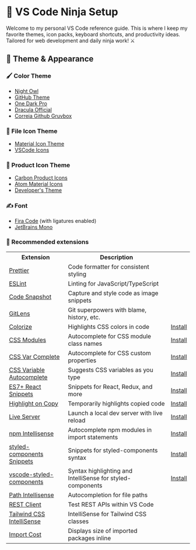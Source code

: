 # 🥷 VS Code Ninja Setup

Welcome to my personal VS Code reference guide. This is where I keep my favorite themes, icon packs, keyboard shortcuts, and productivity ideas. Tailored for web development and daily ninja work! ⚔️

## 🎨 Theme & Appearance

### 🖌️ Color Theme

- [Night Owl](https://marketplace.visualstudio.com/items?itemName=sdras.night-owl)
- [GitHub Theme](https://marketplace.visualstudio.com/items?itemName=GitHub.github-vscode-theme)
- [One Dark Pro](https://marketplace.visualstudio.com/items?itemName=zhuangtongfa.Material-theme)
- [Dracula Official](https://marketplace.visualstudio.com/items?itemName=dracula-theme.theme-dracula)
- [Correia Github Gruvbox](https://marketplace.visualstudio.com/items?itemName=CorreiaGitHubGruvbox.correia-github-gruvbox)

### 📁 File Icon Theme

- [Material Icon Theme](https://marketplace.visualstudio.com/items?itemName=PKief.material-icon-theme)
- [VSCode Icons](https://marketplace.visualstudio.com/items?itemName=vscode-icons-team.vscode-icons)

### 🔧 Product Icon Theme

- [Carbon Product Icons](https://marketplace.visualstudio.com/items?itemName=antfu.icons-carbon)
- [Atom Material Icons](https://marketplace.visualstudio.com/items?itemName=AtomMaterial.a-file-icon-vscode)
- [Developer's Theme](https://marketplace.visualstudio.com/items?itemName=Rajeshwaran.developer-theme-dark)

### ✍️ Font

- [Fira Code](https://github.com/tonsky/FiraCode) (with ligatures enabled)
- [JetBrains Mono](https://www.jetbrains.com/lp/mono/)

### 🧰 Recommended extensions

<table>
  <tr>
    <th>Extension</th>
    <th>Description</th>
  </tr>
  <tr>
    <td><a href="https://marketplace.visualstudio.com/items?itemName=esbenp.prettier-vscode">Prettier</a></td>
    <td>Code formatter for consistent styling</td>
  </tr>
  <tr>
    <td><a href="https://marketplace.visualstudio.com/items?itemName=dbaeumer.vscode-eslint">ESLint</a></td>
    <td>Linting for JavaScript/TypeScript</td>
  </tr>
  <tr>
    <td><a href="https://marketplace.visualstudio.com/items?itemName=robertz.code-snapshot">Code Snapshot</a></td>
    <td>Capture and style code as image snippets</td>
  </tr>
  <tr>
    <td><a href="https://marketplace.visualstudio.com/items?itemName=eamodio.gitlens">GitLens</a></td>
    <td>Git superpowers with blame, history, etc.</td>
  </tr>
  <tr>
    <td><a href="https://marketplace.visualstudio.com/items?itemName=kamikillerto.vscode-colorize">Colorize</a></td>
    <td>Highlights CSS colors in code</td>
    <td><a href="https://marketplace.visualstudio.com/items?itemName=kamikillerto.vscode-colorize">Install</a></td>
  </tr>
<tr>
  <td><a href="https://marketplace.visualstudio.com/items?itemName=clinyong.vscode-css-modules">CSS Modules</a></td>
  <td>Autocomplete for CSS module class names</td>
  <td><a href="https://marketplace.visualstudio.com/items?itemName=clinyong.vscode-css-modules">Install</a></td>
</tr>
<tr>
  <td><a href="https://marketplace.visualstudio.com/items?itemName=phoenisx.cssvar">CSS Var Complete</a></td>
  <td>Autocomplete for CSS custom properties</td>
  <td><a href="https://marketplace.visualstudio.com/items?itemName=phoenisx.cssvar">Install</a></td>
</tr>
<tr>
  <td><a href="https://marketplace.visualstudio.com/items?itemName=vunguyentuan.vscode-css-variables">CSS Variable Autocomplete</a></td>
  <td>Suggests CSS variables as you type</td>
  <td><a href="https://marketplace.visualstudio.com/items?itemName=vunguyentuan.vscode-css-variables">Install</a></td>
</tr>
<tr>
  <td><a href="https://marketplace.visualstudio.com/items?itemName=dsznajder.es7-react-js-snippets">ES7+ React Snippets</a></td>
  <td>Snippets for React, Redux, and more</td>
  <td><a href="https://marketplace.visualstudio.com/items?itemName=dsznajder.es7-react-js-snippets">Install</a></td>
</tr>
<tr>
  <td><a href="https://marketplace.visualstudio.com/items?itemName=mguellsegarra.highlight-on-copy">Highlight on Copy</a></td>
  <td>Temporarily highlights copied code</td>
  <td><a href="https://marketplace.visualstudio.com/items?itemName=mguellsegarra.highlight-on-copy">Install</a></td>
</tr>
<tr>
  <td><a href="https://marketplace.visualstudio.com/items?itemName=ritwickdey.LiveServer">Live Server</a></td>
  <td>Launch a local dev server with live reload</td>
  <td><a href="https://marketplace.visualstudio.com/items?itemName=ritwickdey.LiveServer">Install</a></td>
</tr>
<tr>
  <td><a href="https://marketplace.visualstudio.com/items?itemName=christian-kohler.npm-intellisense">npm Intellisense</a></td>
  <td>Autocomplete npm modules in import statements</td>
  <td><a href="https://marketplace.visualstudio.com/items?itemName=christian-kohler.npm-intellisense">Install</a></td>
</tr>
<tr>
  <td><a href="https://marketplace.visualstudio.com/items?itemName=jonkwheeler.styled-components-snippets">styled-components Snippets</a></td>
  <td>Snippets for styled-components syntax</td>
  <td><a href="https://marketplace.visualstudio.com/items?itemName=jonkwheeler.styled-components-snippets">Install</a></td>
</tr>
<tr>
  <td><a href="https://marketplace.visualstudio.com/items?itemName=styled-components.vscode-styled-components">vscode-styled-components</a></td>
  <td>Syntax highlighting and IntelliSense for styled-components</td>
  <td><a href="https://marketplace.visualstudio.com/items?itemName=styled-components.vscode-styled-components">Install</a></td>
</tr>
  <tr>
    <td><a href="https://marketplace.visualstudio.com/items?itemName=christian-kohler.path-intellisense">Path Intellisense</a></td>
    <td>Autocompletion for file paths</td>
  </tr>
  <tr>
    <td><a href="https://marketplace.visualstudio.com/items?itemName=humao.rest-client">REST Client</a></td>
    <td>Test REST APIs within VS Code</td>
  </tr>
  <tr>
    <td><a href="https://marketplace.visualstudio.com/items?itemName=bradlc.vscode-tailwindcss">Tailwind CSS IntelliSense</a></td>
    <td>IntelliSense for Tailwind CSS classes</td>
  </tr>
  <tr>
    <td><a href="https://marketplace.visualstudio.com/items?itemName=wix.vscode-import-cost">Import Cost</a></td>
    <td>Displays size of imported packages inline</td>
  </tr>
</table>
